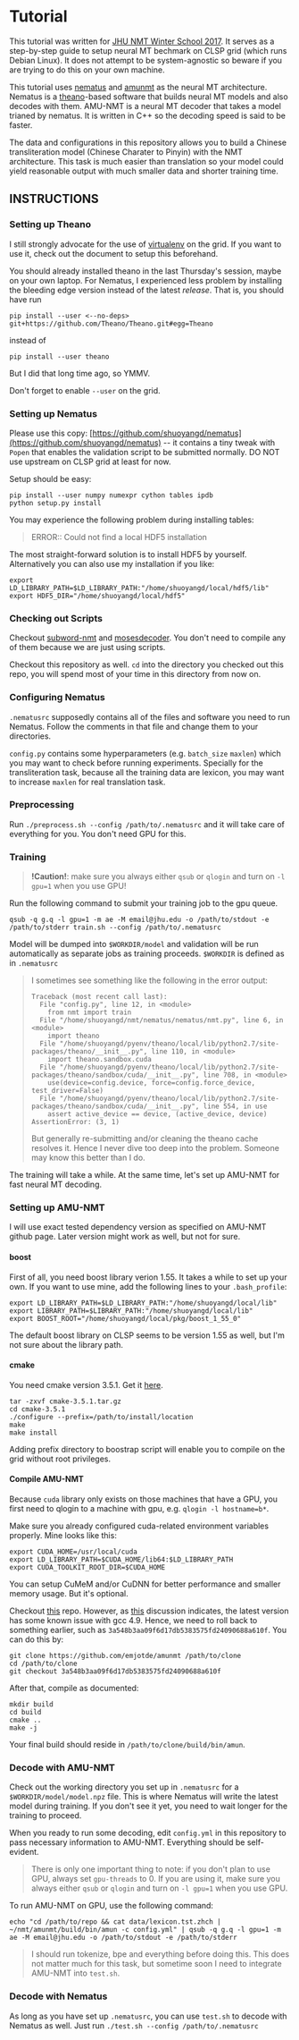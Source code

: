 # Tutorial

This tutorial was written for [JHU NMT Winter School 2017](http://statmt.org/jhu/?n=NMTWinterSchool.HomePage). It serves as a step-by-step guide to setup neural MT bechmark on CLSP grid (which runs Debian Linux). It does not attempt to be system-agnostic so beware if you are trying to do this on your own machine.

This tutorial uses [nematus](https://github.com/shuoyangd/nematus) and [amunmt](https://github.com/emjotde/amunmt) as the neural MT architecture. Nematus is a [theano](https://github.com/Theano/Theano)-based software that builds neural MT models and also decodes with them. AMU-NMT is a neural MT decoder that takes a model trianed by nematus. It is written in C++ so the decoding speed is said to be faster.

The data and configurations in this repository allows you to build a Chinese transliteration model (Chinese Charater to Pinyin) with the NMT architecture. This task is much easier than translation so your model could yield reasonable output with much smaller data and shorter training time.

INSTRUCTIONS
------------

### Setting up Theano

I still strongly advocate for the use of [virtualenv](https://virtualenv.pypa.io/en/stable/) on the grid. If you want to use it, check out the document to setup this beforehand.

You should already installed theano in the last Thursday's session, maybe on your own laptop. For Nematus, I experienced less problem by installing the bleeding edge version instead of the latest *release*. That is, you should have run

```
pip install --user <--no-deps> git+https://github.com/Theano/Theano.git#egg=Theano
```

instead of 

```
pip install --user theano
```

But I did that long time ago, so YMMV.

Don't forget to enable `--user` on the grid. 

### Setting up Nematus

Please use this copy: [https://github.com/shuoyangd/nematus](https://github.com/shuoyangd/nematus) -- it contains a tiny tweak with `Popen` that enables the validation script to be submitted normally. DO NOT use upstream on CLSP grid at least for now.

Setup should be easy:

```
pip install --user numpy numexpr cython tables ipdb
python setup.py install
```

You may experience the following problem during installing tables:

> ERROR:: Could not find a local HDF5 installation

The most straight-forward solution is to install HDF5 by yourself. Alternatively you can also use my installation if you like:

```
export LD_LIBRARY_PATH=$LD_LIBRARY_PATH:"/home/shuoyangd/local/hdf5/lib"
export HDF5_DIR="/home/shuoyangd/local/hdf5"
```

### Checking out Scripts

Checkout [subword-nmt](https://github.com/rsennrich/subword-nmt) and [mosesdecoder](https://github.com/moses-smt/mosesdecoder). You don't need to compile any of them because we are just using scripts.

Checkout this repository as well. `cd` into the directory you checked out this repo, you will spend most of your time in this directory from now on.

### Configuring Nematus

`.nematusrc` supposedly contains all of the files and software you need to run Nematus. Follow the comments in that file and change them to your directories.

`config.py` contains some hyperparameters (e.g. `batch_size` `maxlen`) which you may want to check before running experiments. Specially for the transliteration task, because all the training data are lexicon, you may want to increase `maxlen` for real translation task.

### Preprocessing

Run `./preprocess.sh --config /path/to/.nematusrc` and it will take care of everything for you. You don't need GPU for this.

### Training

> **!Caution!**: make sure you always either `qsub` or `qlogin` and turn on `-l gpu=1` when you use GPU!

Run the following command to submit your training job to the gpu queue.

```
qsub -q g.q -l gpu=1 -m ae -M email@jhu.edu -o /path/to/stdout -e /path/to/stderr train.sh --config /path/to/.nematusrc
```

Model will be dumped into `$WORKDIR/model` and validation will be run automatically as separate jobs as training proceeds. `$WORKDIR` is defined as in `.nematusrc`

> I sometimes see something like the following in the error output:
> 
> ```
> Traceback (most recent call last):
>   File "config.py", line 12, in <module>
>     from nmt import train
>   File "/home/shuoyangd/nmt/nematus/nematus/nmt.py", line 6, in <module>
>     import theano
>   File "/home/shuoyangd/pyenv/theano/local/lib/python2.7/site-packages/theano/__init__.py", line 110, in <module>
>     import theano.sandbox.cuda
>   File "/home/shuoyangd/pyenv/theano/local/lib/python2.7/site-packages/theano/sandbox/cuda/__init__.py", line 708, in <module>
>     use(device=config.device, force=config.force_device, test_driver=False)
>   File "/home/shuoyangd/pyenv/theano/local/lib/python2.7/site-packages/theano/sandbox/cuda/__init__.py", line 554, in use
>     assert active_device == device, (active_device, device)
> AssertionError: (3, 1)
> ```
>
> But generally re-submitting and/or cleaning the theano cache resolves it. Hence I never dive too deep into the problem. Someone may know this better than I do.

The training will take a while. At the same time, let's set up AMU-NMT for fast neural MT decoding.

### Setting up AMU-NMT

I will use exact tested dependency version as specified on AMU-NMT github page. Later version might work as well, but not for sure.

#### boost

First of all, you need boost library verion 1.55. It takes a while to set up your own. If you want to use mine, add the following lines to your `.bash_profile`: 

```
export LD_LIBRARY_PATH=$LD_LIBRARY_PATH:"/home/shuoyangd/local/lib"
export LIBRARY_PATH=$LIBRARY_PATH:"/home/shuoyangd/local/lib"
export BOOST_ROOT="/home/shuoyangd/local/pkg/boost_1_55_0"
```

The default boost library on CLSP seems to be version 1.55 as well, but I'm not sure about the library path.

#### cmake

You need cmake version 3.5.1. Get it [here](https://cmake.org/files/). 

```
tar -zxvf cmake-3.5.1.tar.gz
cd cmake-3.5.1
./configure --prefix=/path/to/install/location
make
make install
```

Adding prefix directory to boostrap script will enable you to compile on the grid without root privileges.

#### Compile AMU-NMT

Because `cuda` library only exists on those machines that have a GPU, you first need to qlogin to a machine with gpu, e.g. `qlogin -l hostname=b*`.

Make sure you already configured cuda-related environment variables properly. Mine looks like this:

```
export CUDA_HOME=/usr/local/cuda
export LD_LIBRARY_PATH=$CUDA_HOME/lib64:$LD_LIBRARY_PATH
export CUDA_TOOLKIT_ROOT_DIR=$CUDA_HOME
```

You can setup CuMeM and/or CuDNN for better performance and smaller memory usage. But it's optional.

Checkout [this](https://github.com/emjotde/amunmt) repo. However, as [this](https://github.com/emjotde/amunmt/issues/22) discussion indicates, the latest version has some known issue with gcc 4.9. Hence, we need to roll back to something earlier, such as `3a548b3aa09f6d17db5383575fd24090688a610f`. You can do this by:

```
git clone https://github.com/emjotde/amunmt /path/to/clone
cd /path/to/clone
git checkout 3a548b3aa09f6d17db5383575fd24090688a610f
```

After that, compile as documented:

```
mkdir build
cd build
cmake ..
make -j
```

Your final build should reside in `/path/to/clone/build/bin/amun`.

### Decode with AMU-NMT

Check out the working directory you set up in `.nematusrc` for a `$WORKDIR/model/model.npz` file. This is where Nematus will write the latest model during training. If you don't see it yet, you need to wait longer for the training to proceed.

When you ready to run some decoding, edit `config.yml` in this repository to pass necessary information to AMU-NMT. Everything should be self-evident.

> There is only one important thing to note: if you don't plan to use GPU, always set `gpu-threads` to 0. If you are using it, make sure you always either `qsub` or `qlogin` and turn on `-l gpu=1` when you use GPU.

To run AMU-NMT on GPU, use the following command:

```
echo "cd /path/to/repo && cat data/lexicon.tst.zhch | ~/nmt/amunmt/build/bin/amun -c config.yml" | qsub -q g.q -l gpu=1 -m ae -M email@jhu.edu -o /path/to/stdout -e /path/to/stderr
```

> I should run tokenize, bpe and everything before doing this. This does not matter much for this task, but sometime soon I need to integrate AMU-NMT into `test.sh`.

### Decode with Nematus

As long as you have set up `.nematusrc`, you can use `test.sh` to decode with Nematus as well. Just run `./test.sh --config /path/to/.nematusrc`


